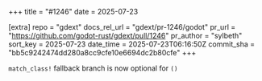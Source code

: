 +++
title = "#1246"
date = 2025-07-23

[extra]
repo = "gdext"
docs_rel_url = "gdext/pr-1246/godot"
pr_url = "https://github.com/godot-rust/gdext/pull/1246"
pr_author = "sylbeth"
sort_key = 2025-07-23
date_time = 2025-07-23T06:16:50Z
commit_sha = "bb5c9242474dd280a8cc9cfe10e6694dc2b80cfe"
+++

`match_class!` fallback branch is now optional for `()`
